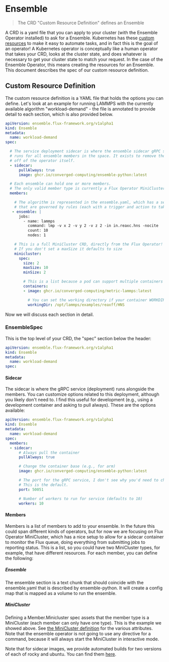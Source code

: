 # Ensemble

> The CRD "Custom Resource Definition" defines an Ensemble

A CRD is a yaml file that you can apply to your cluster (with the Ensemble Operator
installed) to ask for a Ensemble. Kubernetes has these [custom resources](https://kubernetes.io/docs/concepts/extend-kubernetes/api-extension/custom-resources/) to make it easy to automate tasks, and in fact this is the goal of an operator!
A Kubernetes operator is conceptually like a human operator that takes your CRD,
looks at the cluster state, and does whatever is necessary to get your cluster state
to match your request. In the case of the Ensemble Operator, this means creating the resources
for an Ensemble. This document describes the spec of our custom resource definition.

## Custom Resource Definition

The custom resource definition is a YAML file that holds the options you can define. Let's look at an example for running LAMMPS
with the currently available algorithm "workload-demand" - the file is annotated to provide detail to each section, which is also provided below.

```yaml
apiVersion: ensemble.flux-framework.org/v1alpha1
kind: Ensemble
metadata:
  name: workload-demand
spec:

  # The service deployment sidecar is where the ensemble sidecar gRPC service 
  # runs for all ensemble members in the space. It exists to remove the burden
  # off of the operator itself. 
  - sidecar:
      pullAlways: true
      image: ghcr.io/converged-computing/ensemble-python:latest

  # Each ensemble can hold one or more members.
  # The only valid member type is currently a Flux Operator MiniCluster
  members:

    # The algorithm is represented in the ensemble.yaml, which has a set of jobs
    # that are governed by rules (each with a trigger and action to take)
   - ensemble: |
      jobs:
        - name: lammps
          command: lmp -v x 2 -v y 2 -v z 2 -in in.reaxc.hns -nocite
          count: 10
          nodes: 1

    # This is a full MiniCluster CRD, directly from the Flux Operator!
    # If you don't set a maxSize it defaults to size
    minicluster:
      spec:
        size: 2
        maxSize: 10
        minSize: 2

        # This is a list because a pod can support multiple containers
        containers:
        - image: ghcr.io/converged-computing/metric-lammps:latest

          # You can set the working directory if your container WORKDIR is not correct.
          workingDir: /opt/lammps/examples/reaxff/HNS
```

Now we will discuss each section in detail.

### EnsembleSpec

This is the top level of your CRD, the "spec" section below the header:

```yaml
apiVersion: ensemble.flux-framework.org/v1alpha1
kind: Ensemble
metadata:
  name: workload-demand
spec:
```

#### Sidecar

The sidecar is where the gRPC service (deployment) runs alongside the members. You can customize options related
to this deployment, although you likely don't need to. I find this useful for development (e.g., using a development container
and asking to pull always). These are the options available:


```yaml
apiVersion: ensemble.flux-framework.org/v1alpha1
kind: Ensemble
metadata:
  name: workload-demand
spec:
  members:
  - sidecar:
      # Always pull the container
      pullAlways: true

      # Change the container base (e.g., for arm)
      image: ghcr.io/converged-computing/ensemble-python:latest

      # The port for the gRPC service, I don't see why you'd need to change but maybe
      # This is the default.
      port: 50051

      # Number of workers to run for service (defaults to 10)
      workers: 10
```



#### Members

Members is a list of members to add to your ensemble. In the future this could span different kinds of operators,
but for now we are focusing on Flux Operator MiniCluster, which has a nice setup to allow for a sidecar container
to monitor the Flux queue, doing everything from submitting jobs to reporting status. This is a list, so you
could have two MiniCluster types, for example, that have different resources. For each member, you can define the following:

##### Ensemble

The ensemble section is a text chunk that should coincide with the ensemble.yaml that is described by ensemble-python. It will create a config map that is mapped as a volume to run the ensemble.


##### MiniCluster

Defining a Member.Minicluster spec assets that the member type is a MiniCluster (each member can only have one type).
This is the example we showed above. See [the MiniCluster definition](https://flux-framework.org/flux-operator/getting_started/custom-resource-definition.html)
for the various attributes. Note that the ensemble operator is not going to use any directive for a command, because it will always
start the MiniCluster in interactive mode.

Note that for sidecar images, we provide automated builds for two versions of each of rocky and ubuntu.
You can find them [here](https://github.com/converged-computing/ensemble-operator/pkgs/container/ensemble-operator-api).

